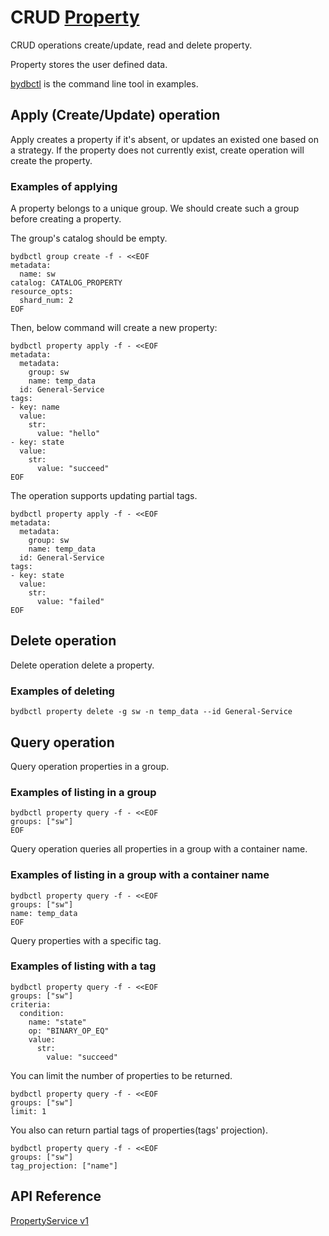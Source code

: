 # CRUD [Property](../../concept/data-model.md#properties)

CRUD operations create/update, read and delete property.

Property stores the user defined data.

[bydbctl](bydbctl.md) is the command line tool in examples.

## Apply (Create/Update) operation

Apply creates a property if it's absent, or updates an existed one based on a strategy. If the property does not currently exist, create operation will create the property.

### Examples of applying

A property belongs to a unique group. We should create such a group before creating a property.

The group's catalog should be empty.

```shell
bydbctl group create -f - <<EOF
metadata:
  name: sw
catalog: CATALOG_PROPERTY
resource_opts:
  shard_num: 2
EOF
```

Then, below command will create a new property:

```shell
bydbctl property apply -f - <<EOF
metadata:
  metadata:
    group: sw
    name: temp_data
  id: General-Service
tags:
- key: name
  value:
    str:
      value: "hello"
- key: state
  value:
    str:
      value: "succeed"
EOF
```

The operation supports updating partial tags.

```shell
bydbctl property apply -f - <<EOF
metadata:
  metadata:
    group: sw
    name: temp_data
  id: General-Service
tags:
- key: state
  value:
    str:
      value: "failed"
EOF
```

## Delete operation

Delete operation delete a property.

### Examples of deleting

```shell
bydbctl property delete -g sw -n temp_data --id General-Service
```

## Query operation

Query operation properties in a group.

### Examples of listing in a group

```shell
bydbctl property query -f - <<EOF
groups: ["sw"]
EOF
```

Query operation queries all properties in a group with a container name.

### Examples of listing in a group with a container name

```shell
bydbctl property query -f - <<EOF
groups: ["sw"]
name: temp_data
EOF
```

Query properties with a specific tag.

### Examples of listing with a tag

```shell
bydbctl property query -f - <<EOF
groups: ["sw"]
criteria:
  condition:
    name: "state"
    op: "BINARY_OP_EQ"
    value:
      str:
        value: "succeed"
```

You can limit the number of properties to be returned.

```shell
bydbctl property query -f - <<EOF
groups: ["sw"]
limit: 1
```

You also can return partial tags of properties(tags' projection).

```shell
bydbctl property query -f - <<EOF
groups: ["sw"]
tag_projection: ["name"]
```

## API Reference

[PropertyService v1](../../api-reference.md#propertyservice)
